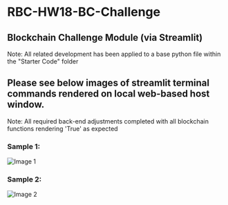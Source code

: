 # RBC-HW18-BC-Challenge

## Blockchain Challenge Module (via Streamlit)
Note: All related development has been applied to a base python file within the "Starter Code" folder

## Please see below images of streamlit terminal commands rendered on local web-based host window.
Note: All required back-end adjustments completed with all blockchain functions rendering 'True' as expected

### Sample 1:

![Image 1](RBC-HW18-BC-Challenge\Starter_Code\Images\Streamlit_BC.Sample_1.jpg)

### Sample 2:

![Image 2](RBC-HW18-BC-Challenge\Starter_Code\Images\Streamlit_BC.Sample_2.jpg)